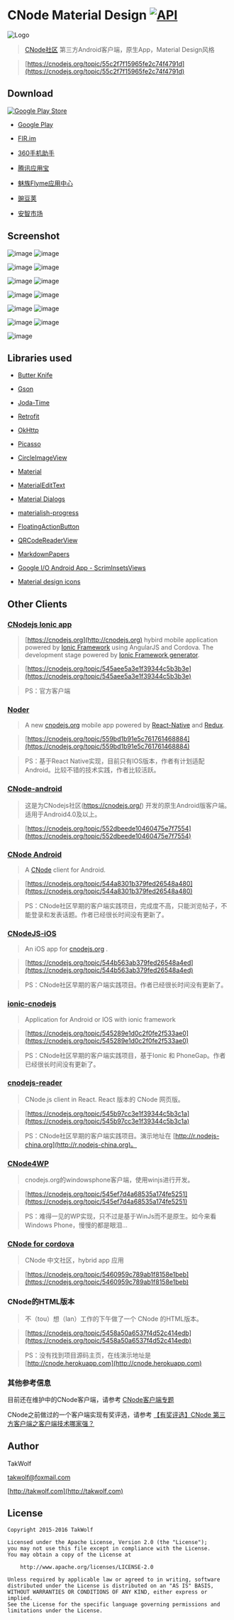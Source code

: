 # CNode Material Design [![API](https://img.shields.io/badge/API-9%2B-brightgreen.svg?style=flat)](https://android-arsenal.com/api?level=9) #

![Logo](/art/ic_launcher.png)

> [CNode社区](https://cnodejs.org) 第三方Android客户端，原生App，Material Design风格

> [https://cnodejs.org/topic/55c2f7f15965fe2c74f4791d](https://cnodejs.org/topic/55c2f7f15965fe2c74f4791d)

## Download ##

[![Google Play Store](/art/git_it_on_google_play.png)](https://play.google.com/store/apps/details?id=org.cnodejs.android.md)

- [Google Play](https://play.google.com/store/apps/details?id=org.cnodejs.android.md)

- [FIR.im](http://fir.im/CNodeMD)

- [360手机助手](http://zhushou.360.cn/detail/index/soft_id/3060683)

- [腾讯应用宝](http://android.myapp.com/myapp/detail.htm?apkName=org.cnodejs.android.md)

- [魅族Flyme应用中心](http://app.flyme.cn/apps/public/detail?package_name=org.cnodejs.android.md)

- [豌豆荚](http://www.wandoujia.com/apps/org.cnodejs.android.md)

- [安智市场](http://www.anzhi.com/soft_2315984.html)

## Screenshot ##

![image](/art/screenshot_01_s.png) ![image](/art/screenshot_02_s.png)

![image](/art/screenshot_03_s.png) ![image](/art/screenshot_04_s.png)

![image](/art/screenshot_05_s.png) ![image](/art/screenshot_06_s.png)

![image](/art/screenshot_07_s.png) ![image](/art/screenshot_08_s.png)

![image](/art/screenshot_09_s.png) ![image](/art/screenshot_10_s.png)

![image](/art/screenshot_11_s.png) ![image](/art/screenshot_12_s.png)

![image](/art/screenshot_13_s.png)

## Libraries used ##

- [Butter Knife](https://github.com/JakeWharton/butterknife)

- [Gson](https://github.com/google/gson)

- [Joda-Time](http://www.joda.org/joda-time)

- [Retrofit](http://square.github.io/retrofit)

- [OkHttp](http://square.github.io/okhttp)

- [Picasso](http://square.github.io/picasso)

- [CircleImageView](https://github.com/hdodenhof/CircleImageView)

- [Material](http://rey5137.com/material)

- [MaterialEditText](https://github.com/rengwuxian/MaterialEditText)

- [Material Dialogs](https://github.com/afollestad/material-dialogs)

- [materialish-progress](https://github.com/pnikosis/materialish-progress)

- [FloatingActionButton](https://github.com/makovkastar/FloatingActionButton)

- [QRCodeReaderView](https://github.com/dlazaro66/QRCodeReaderView)

- [MarkdownPapers](http://markdown.tautua.org)

- [Google I/O Android App - ScrimInsetsViews](https://github.com/google/iosched/blob/master/android/src/main/java/com/google/samples/apps/iosched/ui/widget/ScrimInsetsScrollView.java)

- [Material design icons](https://github.com/google/material-design-icons)

## Other Clients ##

### [CNodejs Ionic app](https://github.com/lanceli/cnodejs-ionic) ###

> [https://cnodejs.org](http://cnodejs.org) hybird mobile application powered by [Ionic Framework](http://ionicframework.com) using AngularJS and Cordova. The development stage powered by [Ionic Framework generator](https://github.com/diegonetto/generator-ionic).

> [https://cnodejs.org/topic/545aee5a3e1f39344c5b3b3e](https://cnodejs.org/topic/545aee5a3e1f39344c5b3b3e)

> PS：官方客户端

### [Noder](https://github.com/soliury/noder-react-native) ###

> A new [cnodejs.org](http://cnodejs.org) mobile app powered by [React-Native](http://facebook.github.io/react-native/) and [Redux](https://github.com/gaearon/redux). 

> [https://cnodejs.org/topic/559bd1b91e5c761761468884](https://cnodejs.org/topic/559bd1b91e5c761761468884)

> PS：基于React Native实现，目前只有IOS版本，作者有计划适配Android。比较不错的技术实践，作者比较活跃。

### [CNode-android](https://github.com/iwhys/CNode-android) ###

> 这是为CNodejs社区(https://cnodejs.org/) 开发的原生Android版客户端。适用于Android4.0及以上。

> [https://cnodejs.org/topic/552dbeede10460475e7f7554](https://cnodejs.org/topic/552dbeede10460475e7f7554)

### [CNode Android](https://github.com/xingrz/cnode-android) ###

> A [CNode](https://cnodejs.org) client for Android.

> [https://cnodejs.org/topic/544a8301b379fed26548a480](https://cnodejs.org/topic/544a8301b379fed26548a480)

> PS：CNode社区早期的客户端实践项目，完成度不高，只能浏览帖子，不能登录和发表话题。作者已经很长时间没有更新了。

### [CNodeJS-iOS](https://github.com/callmewhy/CNodeJS-iOS) ###

> An iOS app for [cnodejs.org](https://cnodejs.org/) .

> [https://cnodejs.org/topic/544b563ab379fed26548a4ed](https://cnodejs.org/topic/544b563ab379fed26548a4ed)

> PS：CNode社区早期的客户端实践项目。作者已经很长时间没有更新了。

### [ionic-cnodejs](https://github.com/saionjisekai/ionic-cnodejs) ###

> Application for Android or IOS with ionic framework

> [https://cnodejs.org/topic/545289e1d0c2f0fe2f533ae0](https://cnodejs.org/topic/545289e1d0c2f0fe2f533ae0)

> PS：CNode社区早期的客户端实践项目，基于Ionic 和 PhoneGap。作者已经很长时间没有更新了。

### [cnodejs-reader](https://github.com/cnodejs/cnodejs-reader) ###

> CNode.js client in React. React 版本的 CNode 网页版。

> [https://cnodejs.org/topic/545b97cc3e1f39344c5b3c1a](https://cnodejs.org/topic/545b97cc3e1f39344c5b3c1a)

> PS：CNode社区早期的客户端实践项目。演示地址在 [http://r.nodejs-china.org](http://r.nodejs-china.org)。

### [CNode4WP](https://github.com/heimeil/CNode4WP) ###

> cnodejs.org的windowsphone客户端，使用winjs进行开发。

> [https://cnodejs.org/topic/545ef7d4a68535a174fe5251](https://cnodejs.org/topic/545ef7d4a68535a174fe5251)

> PS：难得一见的WP实现，只不过是基于WinJs而不是原生。如今来看Windows Phone，慢慢的都是眼泪...

### [CNode for cordova](https://coding.net/u/por/p/CNode/git) ###

> CNode 中文社区，hybrid app 应用

> [https://cnodejs.org/topic/5460959c789ab1f8158e1beb](https://cnodejs.org/topic/5460959c789ab1f8158e1beb)

### CNode的HTML版本 ###

> 不（tou）想（lan）工作的下午做了一个 CNode 的HTML版本。

> [https://cnodejs.org/topic/5458a50a6537f4d52c414edb](https://cnodejs.org/topic/5458a50a6537f4d52c414edb)

> PS：没有找到项目源码主页，在线演示地址是 [http://cnode.herokuapp.com](http://cnode.herokuapp.com)

### 其他参考信息 ###

目前还在维护中的CNode客户端，请参考 [CNode客户端专题](https://cnodejs.org/topic/55c5f41139273b92193362fb)

CNode之前做过的一个客户端实现有奖评选，请参考 [【有奖评选】CNode 第三方客户端之客户端技术哪家强？](https://cnodejs.org/topic/545c395becbcb78265856eb2)

## Author ##

TakWolf

[takwolf@foxmail.com](mailto:takwolf@foxmail.com)

[http://takwolf.com](http://takwolf.com)

## License ##

    Copyright 2015-2016 TakWolf
    
    Licensed under the Apache License, Version 2.0 (the "License");
    you may not use this file except in compliance with the License.
    You may obtain a copy of the License at

        http://www.apache.org/licenses/LICENSE-2.0

    Unless required by applicable law or agreed to in writing, software
    distributed under the License is distributed on an "AS IS" BASIS,
    WITHOUT WARRANTIES OR CONDITIONS OF ANY KIND, either express or implied.
    See the License for the specific language governing permissions and
    limitations under the License.